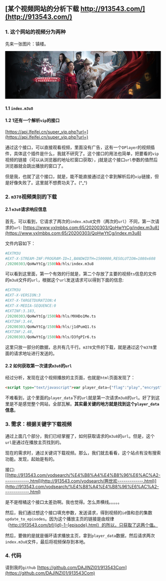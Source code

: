 ## [某个视频网站的分析下载 http://913543.com/](http://913543.com/)

### 1. 这个网站的视频分为两种

先来一张图片：镇楼。

![无心法师](images/wxfs.jpg)

#### 1.1 `index.m3u8`

#### 1.2 1还有一个解析`vip`的接口

[https://api.lfeifei.cn/super_vip.php?url=](https://api.lfeifei.cn/super_vip.php?url=)

通过这个接口，可以直接观看视频，里面没有广告，这有一个`DPlayer`的视频插件，具体这个插件是什么，我就不研究了。这个接口的用法也简单，把要看的`vip`视频的链接（可以从浏览器的地址栏窗口获取），j就是这个接口`url`参数的值然后浏览器就会跳出播放的窗口了。

但是我，也就了这个接口，就是，能不能直接通过这个拿到解析后的`vip`链接，但是好像失败了。这里就不想费功夫了。(^_^)

### 2. `m378`视频类别的下载

#### 2.1 `m3u8`请求响应信息

首先，可以看到，它请求了两次的`index.m3u8`文件（两次的`url`）不同，第一次请求的`url`: [https://www.yxlmbbs.com:65/20200303/QoHwYtCg/index.m3u8](https://www.yxlmbbs.com:65/20200303/QoHwYtCg/index.m3u8)

文件内容如下：

```python
#EXTM3U
#EXT-X-STREAM-INF:PROGRAM-ID=1,BANDWIDTH=1500000,RESOLUTION=1080x608
/20200303/QoHwYtCg/1500kb/hls/index.m3u8
```

可以看到这里面，第一个有效的行就是，第二个存放了主要的视频`ts`信息的文件的`m3u8`文件的`url`，根据这个`url`发送请求可以得到下面的信息:

```python
#EXTM3U
#EXT-X-VERSION:3
#EXT-X-TARGETDURATION:4
#EXT-X-MEDIA-SEQUENCE:0
#EXTINF:3.183,
/20200303/QoHwYtCg/1500kb/hls/MXHDo1Me.ts
#EXTINF:3.44,
/20200303/QoHwYtCg/1500kb/hls/j1dPumQ1.ts
#EXTINF:2.48,
/20200303/QoHwYtCg/1500kb/hls/D3fgPIr6.ts
```

这里只放一部分的数据，总共有几千行。`m378`文件的下载，就是通过这个`m378`里面的请求地址进行发送的。

#### 2.2 如何获取第一次请求`m3u8`的`url`

经过分析，发现在这个视频播放的主页面，也就是`html`页面发现了：

```html
<script type="text/javascript">var player_data={"flag":"play","encrypt":0,"trysee":0,"points":0,"link":"\/bf\/25408-1-1.html","link_next":"\/bf\/25408-1-2.html","link_pre":"","url":"https:\/\/www.yxlmbbs.com:65\/20200303\/QoHwYtCg\/index.m3u8","url_next":"https:\/\/www.yxlmbbs.com:65\/20200303\/gzAruYXx\/index.m3u8","from":"158m3u8","server":"no","note":""}</script>
```

不难看到，这个里面的`player_data`下的`url`就是第一次请求`m3u8`的`url`。好了到这里是不是感觉整个网站，全部瓦解。**其实最关键的地方就是找到这个`player_data`信息**。

### 3. 需求：根据关键字下载视频

通过上面几个部分，我们已经掌握了，如何获取请求的`m3u8`的`url`。但是，这个`url`是通过在播放主页找到的。

现在的需求时，通过关键词下载视频。那么，我们就去看看，这个站点有没有搜索功能。发现，起始是有的。

接口: [[http://913543.com/vodsearch/%E4%B8%A4%E4%B8%96%E6%AC%A2-------------.html](http://913543.com/vodsearch/两世欢-------------.html)](http://913543.com/vodsearch/%E4%B8%A4%E4%B8%96%E6%AC%A2-------------.html)

是不是柑橘这个接口太差劲啊。我也觉得。怎么弄横线。。。。。

然后，我们通过想这个接口填充参数，发送请求，得到视频的`id`值和总的集数`update_to_episodes`。因为这个播放主页的链接是由规律（http://913543.com/bf/{id}-1-{episode}.html）的所以，只获取了这两个值。

然后，要做的是就是循环请求播放主页，拿到`player_data`数据，然后请求两次`index.m3u8`文件，最后将视频保存到本地。

### 4. 代码

请到我的`github` [https://github.com/DAJINZI01/913543Com](https://github.com/DAJINZI01/913543Com)